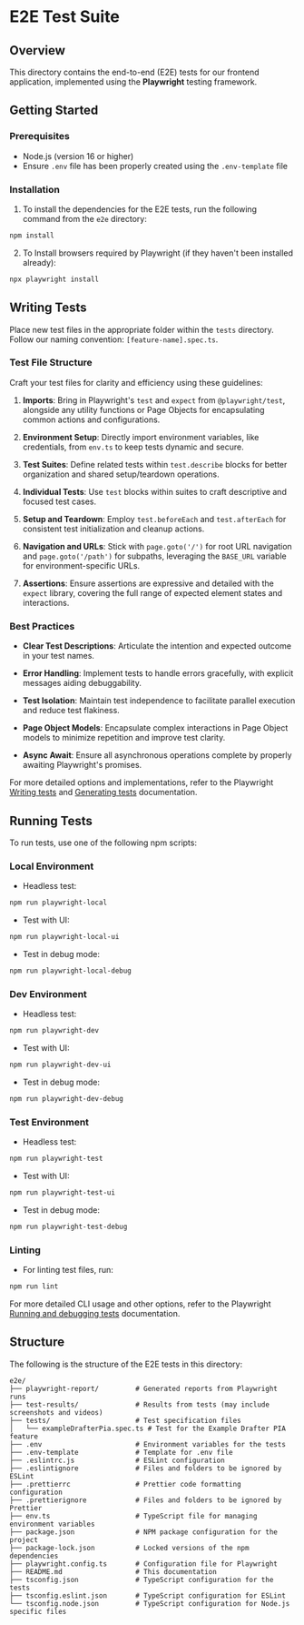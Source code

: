 # E2E Test Suite

## Overview

This directory contains the end-to-end (E2E) tests for our frontend application, implemented using the **Playwright** testing framework.

## Getting Started

### Prerequisites

- Node.js (version 16 or higher)
- Ensure `.env` file has been properly created using the `.env-template` file

### Installation

1. To install the dependencies for the E2E tests, run the following command from the `e2e` directory:

```bash
npm install
```

2. To Install browsers required by Playwright (if they haven't been installed already):

```bash
npx playwright install
```

## Writing Tests

Place new test files in the appropriate folder within the `tests` directory. Follow our naming convention: `[feature-name].spec.ts`.

### Test File Structure

Craft your test files for clarity and efficiency using these guidelines:

1. **Imports**: Bring in Playwright's `test` and `expect` from `@playwright/test`, alongside any utility functions or Page Objects for encapsulating common actions and configurations.

2. **Environment Setup**: Directly import environment variables, like credentials, from `env.ts` to keep tests dynamic and secure.

3. **Test Suites**: Define related tests within `test.describe` blocks for better organization and shared setup/teardown operations.

4. **Individual Tests**: Use `test` blocks within suites to craft descriptive and focused test cases.

5. **Setup and Teardown**: Employ `test.beforeEach` and `test.afterEach` for consistent test initialization and cleanup actions.

6. **Navigation and URLs**: Stick with `page.goto('/')` for root URL navigation and `page.goto('/path')` for subpaths, leveraging the `BASE_URL` variable for environment-specific URLs.

7. **Assertions**: Ensure assertions are expressive and detailed with the `expect` library, covering the full range of expected element states and interactions.


### Best Practices

- **Clear Test Descriptions**: Articulate the intention and expected outcome in your test names.

- **Error Handling**: Implement tests to handle errors gracefully, with explicit messages aiding debuggability.

- **Test Isolation**: Maintain test independence to facilitate parallel execution and reduce test flakiness.

- **Page Object Models**: Encapsulate complex interactions in Page Object models to minimize repetition and improve test clarity.

- **Async Await**: Ensure all asynchronous operations complete by properly awaiting Playwright's promises.

For more detailed options and implementations, refer to the Playwright [Writing tests](https://playwright.dev/docs/writing-tests) and [Generating tests](https://playwright.dev/docs/codegen-intro) documentation.

## Running Tests

To run tests, use one of the following npm scripts:

### Local Environment

- Headless test:
```bash
npm run playwright-local
```

- Test with UI:
```bash
npm run playwright-local-ui
```

- Test in debug mode:
```bash
npm run playwright-local-debug
```

### Dev Environment

- Headless test:
```bash
npm run playwright-dev
```

- Test with UI:
```bash
npm run playwright-dev-ui
```

- Test in debug mode:
```bash
npm run playwright-dev-debug
```

### Test Environment

- Headless test:
```bash
npm run playwright-test
```

- Test with UI:
```bash
npm run playwright-test-ui
```

- Test in debug mode:
```bash
npm run playwright-test-debug
```

### Linting

- For linting test files, run:
```bash
npm run lint
```

For more detailed CLI usage and other options, refer to the Playwright [Running and debugging tests](https://playwright.dev/docs/running-tests) documentation.

## Structure

The following is the structure of the E2E tests in this directory:

```plaintext
e2e/
├── playwright-report/         # Generated reports from Playwright runs
├── test-results/              # Results from tests (may include screenshots and videos)
├── tests/                     # Test specification files
│   └── exampleDrafterPia.spec.ts # Test for the Example Drafter PIA feature
├── .env                       # Environment variables for the tests
├── .env-template              # Template for .env file
├── .eslintrc.js               # ESLint configuration
├── .eslintignore              # Files and folders to be ignored by ESLint
├── .prettierrc                # Prettier code formatting configuration
├── .prettierignore            # Files and folders to be ignored by Prettier
├── env.ts                     # TypeScript file for managing environment variables
├── package.json               # NPM package configuration for the project
├── package-lock.json          # Locked versions of the npm dependencies
├── playwright.config.ts       # Configuration file for Playwright
├── README.md                  # This documentation
├── tsconfig.json              # TypeScript configuration for the tests
├── tsconfig.eslint.json       # TypeScript configuration for ESLint
└── tsconfig.node.json         # TypeScript configuration for Node.js specific files
